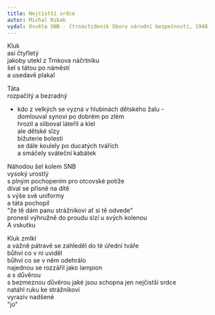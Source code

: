 ```yaml
---
title: Nejčistší srdce 
autor: Michal Ribak
vydal: Osvěta SNB - čtrnáctideník Sboru národní bezpečnosti, 1948
---
```


Kluk   
asi čtyřletý     
jakoby utekl z Trnkova náčrtníku   
šel s tátou po náměstí  
a usedavě plakal

Táta   
rozpačitý a bezradný   
- kdo z velkých se vyzná v hlubinách dětského žalu -   
domlouval synovi po dobrém po zlém   
hrozil a sliboval láteřil a klel   
ale dětské slzy    
bižuterie bolesti   
se dále koulely po ducatých tvářích   
a smáčely sváteční kabátek

Náhodou šel kolem SNB   
vysoký urostlý   
s plným pochopením pro otcovské potíže  
díval se přísně na dítě   
s výše své uniformy    
a táta pochopil   
"že tě dám panu strážníkovi ať si tě odvede"   
pronesl výhružně do proudu slzí u svých kolenou   
A vskutku

Kluk zmlkl   
a vážně pátravě se zahleděl do té úřední tváře   
bůhví co v ní uviděl   
bůhví co se v něm odehrálo   
najednou se rozzářil jako lampion   
a s důvěrou   
s bezmeznou důvěrou jaké jsou schopna jen nejčistší srdce  
natáhl ruku ke strážníkovi   
vyraziv nadšené    
"jo"